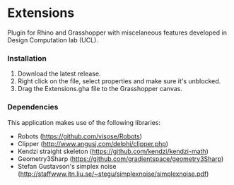 # Extensions
Plugin for Rhino and Grasshopper with miscelaneous features developed in Design Computation lab (UCL).

### Installation
1. Download the latest release.
2. Right click on the file, select properties and make sure it's unblocked.
3. Drag the Extensions.gha file to the Grasshopper canvas.

### Dependencies
This application makes use of the following libraries:
* Robots (https://github.com/visose/Robots)
* Clipper (http://www.angusj.com/delphi/clipper.php)
* Kendzi straight skeleton (https://github.com/kendzi/kendzi-math)
* Geometry3Sharp (https://github.com/gradientspace/geometry3Sharp)
* Stefan Gustavson's simplex noise (http://staffwww.itn.liu.se/~stegu/simplexnoise/simplexnoise.pdf)
